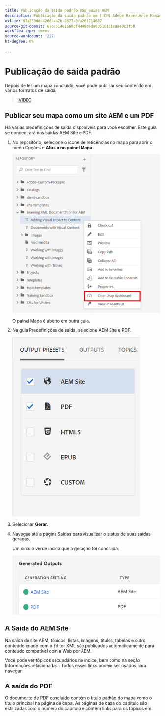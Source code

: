 ```yaml
---
title: Publicação da saída padrão nos Guias AEM
description: Publicação da saída padrão em [!DNL Adobe Experience Manager Guides]
exl-id: 97a259dd-4266-4a7b-8677-3fa261714687
source-git-commit: 67ba514616a0bf4449aeda035161d1caae0c3f50
workflow-type: tm+mt
source-wordcount: '227'
ht-degree: 0%

---
```


# Publicação de saída padrão

Depois de ter um mapa concluído, você pode publicar seu conteúdo em vários formatos de saída.

>[!VIDEO](https://video.tv.adobe.com/v/336662?quality=12&learn=on)

## Publicar seu mapa como um site AEM e um PDF

Há várias predefinições de saída disponíveis para você escolher. Este guia se concentrará nas saídas AEM Site e PDF.

1. No repositório, selecione o ícone de reticências no mapa para abrir o menu Opções e **Abra o no painel Mapa.**

   ![Abrir no painel Mapa](images/lesson-9/map-dashboard-with-markings.png)

   O painel Mapa é aberto em outra guia.

1. Na guia Predefinições de saída, selecione AEM Site e PDF.

   ![Predefinições de saída](images/lesson-9/pdf-aem.png)

1. Selecionar **Gerar.**

1. Navegue até a página Saídas para visualizar o status de suas saídas geradas.

   Um círculo verde indica que a geração foi concluída.

   ![Geração de saída concluída](images/lesson-9/green-circle.png)

## A Saída do AEM Site

Na saída do site AEM, tópicos, listas, imagens, títulos, tabelas e outro conteúdo criado com o Editor XML são publicados automaticamente para conteúdo compatível com a Web por AEM.

Você pode ver tópicos secundários no índice, bem como na seção Informações relacionadas . Todos esses links podem ser usados para navegar.

## A saída do PDF

O documento de PDF concluído contém o título padrão do mapa como o título principal na página de capa. As páginas de capa do capítulo são estilizadas com o número do capítulo e contêm links para os tópicos em.

